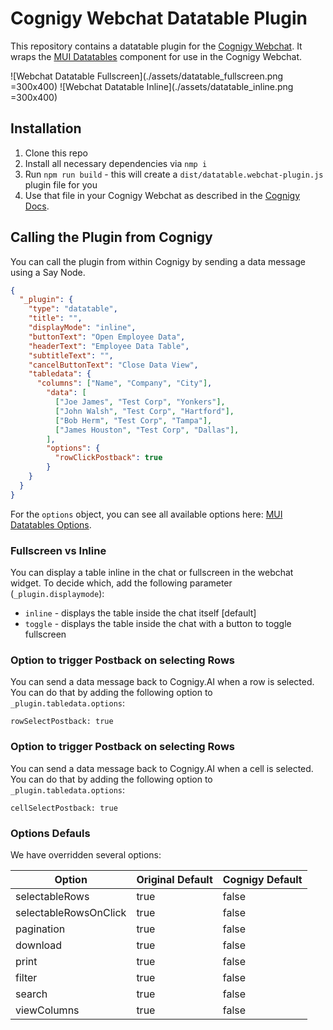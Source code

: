 # Cognigy Webchat Datatable Plugin
This repository contains a datatable plugin for the [Cognigy Webchat](https://github.com/Cognigy/WebchatWidget).
It wraps the [MUI Datatables](https://github.com/gregnb/mui-datatables) component for use in the Cognigy Webchat.

![Webchat Datatable Fullscreen](./assets/datatable_fullscreen.png =300x400)
![Webchat Datatable Inline](./assets/datatable_inline.png =300x400)

## Installation

1. Clone this repo
2. Install all necessary dependencies via `nmp i`
3. Run `npm run build` - this will create a `dist/datatable.webchat-plugin.js` plugin file for you
4. Use that file in your Cognigy Webchat as described in the [Cognigy Docs](https://docs.cognigy.com/docs/using-additional-webchat-plugins).

## Calling the Plugin from Cognigy
You can call the plugin from within Cognigy by sending a data message using a Say Node.

```JSON
{
  "_plugin": {
    "type": "datatable",
    "title": "",
    "displayMode": "inline", 
    "buttonText": "Open Employee Data",
    "headerText": "Employee Data Table",
    "subtitleText": "",
    "cancelButtonText": "Close Data View",
    "tabledata": {
      "columns": ["Name", "Company", "City"],
        "data": [
          ["Joe James", "Test Corp", "Yonkers"],
          ["John Walsh", "Test Corp", "Hartford"],
          ["Bob Herm", "Test Corp", "Tampa"],
          ["James Houston", "Test Corp", "Dallas"],
        ],
        "options": {
          "rowClickPostback": true
        }
    }
  }
}
```

For the `options` object, you can see all available options here: [MUI Datatables Options](https://github.com/gregnb/mui-datatables#options). 

### Fullscreen vs Inline

You can display a table inline in the chat or fullscreen in the webchat widget. To decide which, add the following parameter (`_plugin.displaymode`):

- `inline` - displays the table inside the chat itself [default]
- `toggle` - displays the table inside the chat with a button to toggle fullscreen

### Option to trigger Postback on selecting Rows

You can send a data message back to Cognigy.AI when a row is selected. You can do that by adding the following option to `_plugin.tabledata.options`:

`rowSelectPostback: true`

### Option to trigger Postback on selecting Rows

You can send a data message back to Cognigy.AI when a cell is selected. You can do that by adding the following option to `_plugin.tabledata.options`:

`cellSelectPostback: true`


### Options Defauls

We have overridden several options:

| Option | Original Default | Cognigy Default |
| ------ | ---------------- | --------------- |
| selectableRows | true | false |
| selectableRowsOnClick | true | false |
| pagination | true | false |
| download | true | false |
| print | true | false |
| filter | true | false |
| search | true | false |
| viewColumns | true | false |

